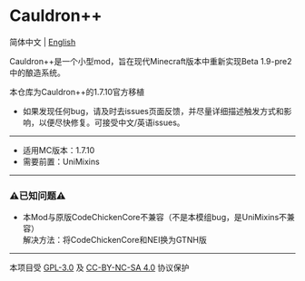 <h1>Cauldron++</h1>

简体中文 | [English](README.md)

Cauldron++是一个小型mod，旨在现代Minecraft版本中重新实现Beta 1.9-pre2中的酿造系统。

本仓库为Cauldron++的1.7.10官方移植

* 如果发现任何bug，请及时去issues页面反馈，并尽量详细描述触发方式和影响，以便尽快修复。可接受中文/英语issues。
<hr>

* 适用MC版本：1.7.10 <br>
* 需要前置：UniMixins <br>
<hr>

<h3>⚠️已知问题⚠️</h3>

* 本Mod与原版CodeChickenCore不兼容（不是本模组bug，是UniMixins不兼容）<br>
  解决方法：将CodeChickenCore和NEI换为GTNH版<br>
<hr>

本项目受 [GPL-3.0](LICENSE) 及 [CC-BY-NC-SA 4.0](LICENSE.TXT) 协议保护<br>
